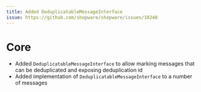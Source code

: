 ```yaml
---
title: Added DeduplicatableMessageInterface
issue: https://github.com/shopware/shopware/issues/10248
---
```

# Core
* Added `DeduplicatableMessageInterface` to allow marking messages that can be deduplicated and exposing deduplication id
* Added implementation of `DeduplicatableMessageInterface` to a number of messages
